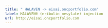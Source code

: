 ```yaml
---
title: " HALAVEN -> eisai.oncportfolio.com"
label: HALAVEN® (eribulin mesylate) injection
url: http://eisai.oncportfolio.com
---
```

